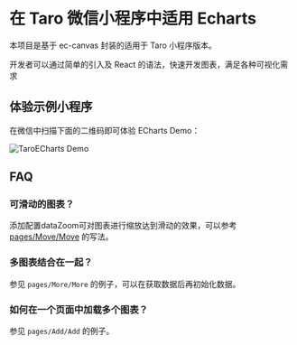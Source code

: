 # 在 Taro 微信小程序中适用 Echarts

本项目是基于 ec-canvas 封装的适用于 Taro 小程序版本。

开发者可以通过简单的引入及 React 的语法，快速开发图表，满足各种可视化需求

## 体验示例小程序

在微信中扫描下面的二维码即可体验 ECharts Demo：

![TaroECharts Demo](https://github.com/WsmDyj/echarts-for-taro/blob/master/src/img/TaroEcharts.png?raw=true)

## FAQ
### 可滑动的图表？

添加配置dataZoom可对图表进行缩放达到滑动的效果，可以参考 [pages/Move/Move]() 的写法。

### 多图表结合在一起？

参见 `pages/More/More` 的例子，可以在获取数据后再初始化数据。

### 如何在一个页面中加载多个图表？

参见 `pages/Add/Add` 的例子。


